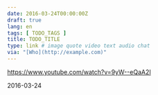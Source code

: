 ```yaml
---
date: 2016-03-24T00:00:00Z
draft: true
lang: en
tags: [ TODO_TAGS ]
title: TODO_TITLE
type: link # image quote video text audio chat
via: "[Who](http://example.com)"
---
```


<https://www.youtube.com/watch?v=9yW--eQaA2I>

2016-03-24



